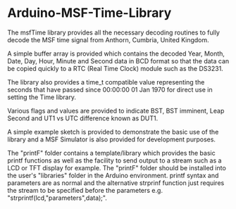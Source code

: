 # Arduino-MSF-Time-Library

The msfTime library provides all the necessary decoding routines to fully decode the MSF time signal from Anthorn, Cumbria, United Kingdom.

A simple buffer array is provided which contains the decoded Year, Month, Date, Day, Hour, Minute and Second data in BCD format so that the data can be copied quickly to a RTC (Real Time Clock) module such as the DS3231.

The library also provides a time_t compatible value representing the seconds that have passed since 00:00:00 01 Jan 1970 for direct use in setting the Time library.

Various flags and values are provided to indicate BST, BST imminent, Leap Second and UT1 vs UTC difference known as DUT1.

A simple example sketch is provided to demonstrate the basic use of the library and a MSF Simulator is also provided for development purposes. 

The "printF" folder contains a template/library which provides the basic printf functions as well as the facility to send output to a stream such as a LCD or TFT display for example. The "printF" folder should be installed into the user's "libraries" folder in the Arduino environment. printf syntax and parameters are as normal and the alternative strprinf function just requires the stream to be specified before the parameters e.g. "strprintf(lcd,"parameters",data);".
